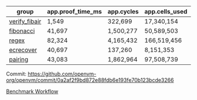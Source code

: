 | group | app.proof_time_ms | app.cycles | app.cells_used | leaf.proof_time_ms | leaf.cycles | leaf.cells_used |
| -- | -- | -- | -- | -- | -- | -- |
| [verify_fibair](https://github.com/openvm-org/openvm/blob/benchmark-results/benchmarks-pr/1778/verify_fibair-0a2af2f9bd872e88fdb6e193fe70b123bcde3266.md) | 1,549 |  322,699 |  17,340,154 |- | - | - |
| [fibonacci](https://github.com/openvm-org/openvm/blob/benchmark-results/benchmarks-pr/1778/fibonacci-0a2af2f9bd872e88fdb6e193fe70b123bcde3266.md) | 41,697 |  1,500,277 |  50,589,503 |- | - | - |
| [regex](https://github.com/openvm-org/openvm/blob/benchmark-results/benchmarks-pr/1778/regex-0a2af2f9bd872e88fdb6e193fe70b123bcde3266.md) | 82,324 |  4,165,432 |  166,519,456 |- | - | - |
| [ecrecover](https://github.com/openvm-org/openvm/blob/benchmark-results/benchmarks-pr/1778/ecrecover-0a2af2f9bd872e88fdb6e193fe70b123bcde3266.md) | 40,697 |  137,260 |  8,151,353 |- | - | - |
| [pairing](https://github.com/openvm-org/openvm/blob/benchmark-results/benchmarks-pr/1778/pairing-0a2af2f9bd872e88fdb6e193fe70b123bcde3266.md) | 43,083 |  1,862,964 |  97,508,739 |- | - | - |


Commit: https://github.com/openvm-org/openvm/commit/0a2af2f9bd872e88fdb6e193fe70b123bcde3266

[Benchmark Workflow](https://github.com/openvm-org/openvm/actions/runs/15841020550)
